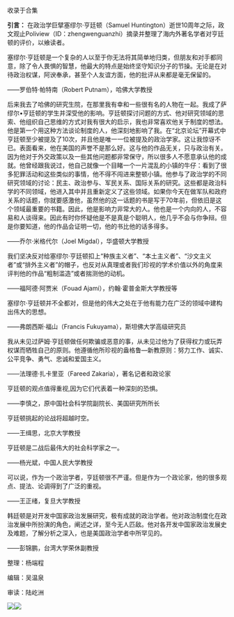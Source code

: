 

收录于合集

**引言：** 在政治学巨擘塞缪尔·亨廷顿（Samuel
Huntington）逝世10周年之际，政文观止Poliview（ID：zhengwenguanzhi）摘录并整理了海内外著名学者对亨廷顿的评价，以飨读者。

  

  

塞缪尔·亨廷顿是一个复杂的人以至于你无法将其简单地归类，但朋友和对手都同意，除了令人畏惧的智慧，他最大的特点是始终坚守知识分子的节操。无论是在对待政治权谋，阿谀奉承，甚至个人友谊方面，他的批评从来都是毫无保留的。

——罗伯特·帕特南（Robert Putnam），哈佛大学教授

后来我去了哈佛的研究生院，在那里我有幸和一些很有名的人物在一起。我成了萨缪尔•亨廷顿的学生并深受他的影响。亨廷顿探讨问题的方式、他对研究领域的思索、他组织自己思维的方式对我有很大的启示，我也非常喜欢他关于制度的想法。他是第一个用这种方法谈论制度的人，他深刻地影响了我。在“北京论坛”开幕式中亨廷顿至少被提及了10次，并且他是唯一一位被提及的政治学家。这让我惊讶不已。表面看来，他在美国的声誉不是那么好。这与他的作品无关，只与政治有关。因为他对于外交政策以及一些其他问题都非常保守，所以很多人不愿意承认他的成就。他曾经跟我说过，他自己就像一个目睹一个一片混乱的小镇的牛仔：看到了很多犯罪活动和这些类似的事情，他不得不闯进来整顿小镇。他参与了政治学的不同研究领域的讨论：民主、政治参与、军民关系、国际关系的研究。这些都是政治科学的不同领域，他进入其中并且重新定义了这些领域。如果你今天在做军队和政府关系的话题，你就要感激他，虽然他的这一话题的书是写于70年前，但依旧是这个领域最重要的书籍。因此，他是影响力非常大的人。他也是一个内向的人，不容易和人谈得来。因此有时你怀疑他是不是真是个聪明人，他几乎不会与你争辩。但是你要知道，他的作品会证明一切，他的书比他的话多得多。

——乔尔·米格代尔（Joel Migdal），华盛顿大学教授

我们坚决反对给塞缪尔·亨廷顿扣上“种族主义者”、“本土主义者”、“沙文主义者”或“排外主义者”的帽子，也反对从真理或者我们珍视的学术价值以外的角度来评判他的作品“粗制滥造”或者揣测他的动机。

——福阿德·阿贾米（Fouad Ajami），约翰·霍普金斯大学教授等

塞缪尔·亨廷顿并不全都对，但是他的伟大之处在于他有能力在广泛的领域中建构出伟大的思想。

——弗朗西斯·福山（Francis Fukuyama），斯坦佛大学高级研究员

我从未见过萨姆·亨廷顿做任何欺骗或恶意的事，从未见过他为了获得权力或玩弄权谋而牺牲自己的原则。他遵循他所珍视的盎格鲁—新教原则：努力工作、诚实、公平竞争、勇气、忠诚和爱国主义。

——法理德·扎卡里亚（Fareed Zakaria），著名记者和政论家

亨廷顿的观点值得重视,因为它们代表着一种深刻的恐惧。

——李慎之，原中国社会科学院副院长、美国研究所所长

亨廷顿挑起的论战将超越时空。

——王缉思，北京大学教授

亨廷顿是二战后最伟大的社会科学家之一。

——杨光斌，中国人民大学教授

可以说，作为一个政治学者，亨廷顿很不严谨。但是作为一个政论家，他的很多观点、提法、论调得到了广泛的重视。

——王正绪，复旦大学教授

韩廷顿是对开发中国家政治发展研究，极有成就的政治学者。他对政治制度化在政治发展中所扮演的角色，阐述之详，至今无人匹敌。他对各开发中国家政治发展史及难题，了解分析之深入，也是美国政治学者中所罕见的。

——彭锦鹏，台湾大学荣休副教授

  

  

整理：杨端程

编辑：吴温泉

审读：陆屹洲

![](/images/486/2.jpeg)![](/images/486/3.jpeg)

  

